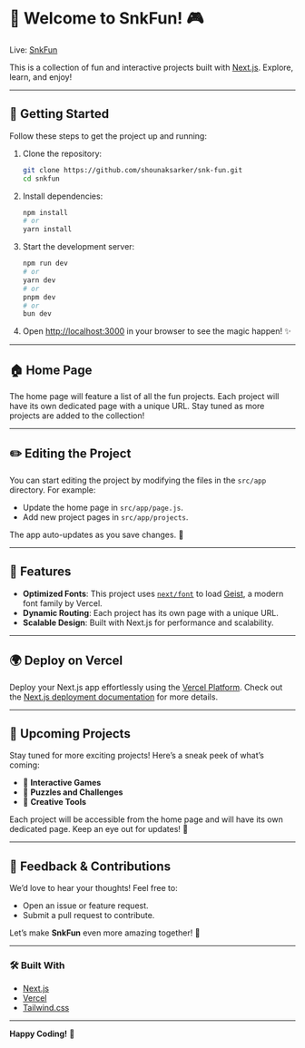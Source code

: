 # 🎉 Welcome to **SnkFun**! 🎮
Live: [SnkFun](https://snkfun.vercel.app/)

This is a collection of fun and interactive projects built with [Next.js](https://nextjs.org).
Explore, learn, and enjoy!

---

## 🚀 **Getting Started**

Follow these steps to get the project up and running:

1. Clone the repository:
   ```bash
   git clone https://github.com/shounaksarker/snk-fun.git
   cd snkfun
   ```

2. Install dependencies:
   ```bash
   npm install
   # or
   yarn install
   ```

3. Start the development server:
   ```bash
   npm run dev
   # or
   yarn dev
   # or
   pnpm dev
   # or
   bun dev
   ```

4. Open [http://localhost:3000](http://localhost:3000) in your browser to see the magic happen! ✨

---

## 🏠 **Home Page**

The home page will feature a list of all the fun projects. Each project will have its own dedicated page with a unique URL. Stay tuned as more projects are added to the collection!

---

## ✏️ **Editing the Project**

You can start editing the project by modifying the files in the `src/app` directory. For example:
- Update the home page in `src/app/page.js`.
- Add new project pages in `src/app/projects`.

The app auto-updates as you save changes. 🔄

---

## 🎨 **Features**

- **Optimized Fonts**: This project uses [`next/font`](https://nextjs.org/docs/app/building-your-application/optimizing/fonts) to load [Geist](https://vercel.com/font), a modern font family by Vercel.
- **Dynamic Routing**: Each project has its own page with a unique URL.
- **Scalable Design**: Built with Next.js for performance and scalability.

---


## 🌍 **Deploy on Vercel**

Deploy your Next.js app effortlessly using the [Vercel Platform](https://vercel.com/new?utm_medium=default-template&filter=next.js&utm_source=create-next-app&utm_campaign=create-next-app-readme). Check out the [Next.js deployment documentation](https://nextjs.org/docs/app/building-your-application/deploying) for more details.

---

## 📌 **Upcoming Projects**

Stay tuned for more exciting projects! Here’s a sneak peek of what’s coming:
- 🎲 **Interactive Games**
- 🧩 **Puzzles and Challenges**
- 🌟 **Creative Tools**

Each project will be accessible from the home page and will have its own dedicated page. Keep an eye out for updates! 👀

---

## 💬 **Feedback & Contributions**

We’d love to hear your thoughts! Feel free to:
- Open an issue or feature request.
- Submit a pull request to contribute.

Let’s make **SnkFun** even more amazing together! 💪

---

### 🛠️ **Built With**
- [Next.js](https://nextjs.org)
- [Vercel](https://vercel.com)
- [Tailwind.css](https://tailwindcss.com)

---

**Happy Coding!** 🎉
